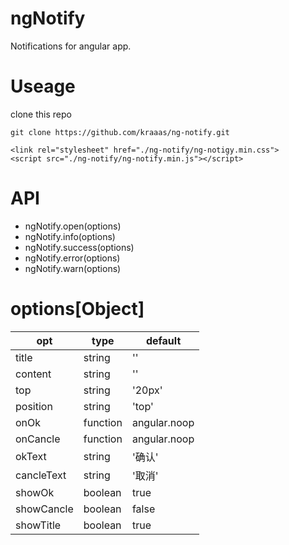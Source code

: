 # ngNotify
Notifications for angular app.
# Useage
clone this repo
```
git clone https://github.com/kraaas/ng-notify.git
```

```
<link rel="stylesheet" href="./ng-notify/ng-notigy.min.css">
<script src="./ng-notify/ng-notify.min.js"></script>
```

# API
- ngNotify.open(options)
- ngNotify.info(options)
- ngNotify.success(options)
- ngNotify.error(options)
- ngNotify.warn(options)

# options[Object]
|opt|type|default|
|---|----|-------|
|title|string|''|
|content|string|''|
|top|string|'20px'|
|position|string|'top'|
|onOk|function|angular.noop|
|onCancle|function|angular.noop|
|okText|string|'确认'|
|cancleText|string|'取消'|
|showOk|boolean|true|
|showCancle|boolean|false|
|showTitle|boolean|true|
